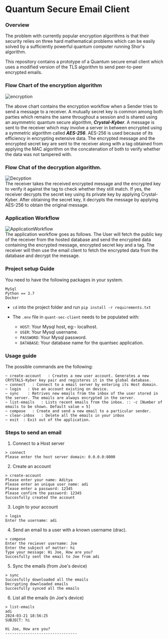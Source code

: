# Quantum Secure Email Client

### Overview
The problem with currently popular encryption algorithms is that their security relies on three hard mathematical problems which can be easily solved by a sufficiently powerful quantum computer running Shor's algorithm.<br>

This repository contains a prototype of a Quantum secure email client which uses a modified version of the TLS algorithm to send peer-to-peer encrypted emails.<br>

### Flow Chart of the encryption algorithm
![encryption](https://github.com/user-attachments/assets/66a6f119-b859-491d-99e9-7e987b79883c)<br>

The above chart contains the encryption workflow when a Sender tries to send a message to a receiver. A mutually secret key is common among both parties which remains the same throughout a session and is shared using an asymmetric quantum secure algorithm, <strong>*Crystal-Kyber*</strong>. A message is sent to the receiver which may involve a server in between encrypted using a symmetric algorithm called <strong>*AES-256*</strong>. AES-256 is used because of its efficiency in encrypting extensive data. The encrypted message and the encrypted secret key are sent to the receiver along with a tag obtained from applying the MAC algorithm on the concatenation of both to verify whether the data was not tampered with.


### Flow Chat of the decryption algorithm.
 ![Decyption](https://github.com/user-attachments/assets/5838457f-f6bd-4f0d-8ff1-d8809da7cebd)
<br>
The receiver takes the received encrypted message and the encrypted key to verify it against the tag to check whether they still match. If yes, the receiver decrypts the secret key using its private key by applying Crystal-Kyber. After obtaining the secret key, it decrypts the message by applying AES-256 to obtain the original message.

### Application Workflow
![ApplicationWorkflow](https://github.com/user-attachments/assets/ce0ec533-6121-4cfc-b720-06ba84eb82d2) <br>
The application workflow goes as follows. The User will fetch the public key of the receiver from the hosted database and send the encrypted data containing the encrypted message, encrypted secret key and a tag. The receiver will then use the email client to fetch the encrypted data from the database and decrypt the message.


### Project setup Guide
You need to have the following packages in your system.
```
MySql
Python == 3.7
Docker
```

* `cd` into the project folder and run `pip install -r requirements.txt`

* The `.env` file in `quant-sec-client` needs to be populated with:
  - `HOST`: Your Mysql host, eg:- localhost.
  - `USER`: Your Mysql username.
  - `PASSWORD`: Your Mysql password.
  - `DATABASE`: Your database name for the quantsec application.

### Usage guide
The possible commands are the following:
```
~ create-account   : Creates a new user account. Generates a new CRYSTALS-Kyber key pair and registeres it in the global database.
~ connect   : Connect to a email server by entering its Host domain.
~ login   : Use an account existing on device.
~ sync    : Retrives new emails from the inbox of the user stored in the server. The emails are always encrypted in the server.
~ list-emails   : Lists recent emails from the inbox. :: -c [Number of emails to be shown. Default value = 5]
~ compose   : Create and send a new email to a particular sender.
~ clear-inbox   : Delete all the emails in your inbox
~ exit  : Exit out of the application.
```

### Steps to send an email

1. Connect to a Host server
```
> connect
Please enter the host server domain: 0.0.0.0:8000
```

2. Create an account
```
> create-account
Please enter your name: Aditya
Please enter an unique user_name: adi
Please enter a password: 12345
Please confirm the password: 12345
Succesfully created the account
```

3. Login to your account
```
> login
Enter the username: adi
```

4. Send an email to a user with a known username (drac).
```
> compose
Enter the reciever username: Joe
Enter the subject of matter: hi    
Type your message: Hi Joe, How are you?
Succesfully sent the email to Joe from adi
```

5. Sync the emails (from Joe's device)
```
> sync
Succesfully downloaded all the emails
Decrypting downloaded emails
Succesfully synced all the emails
```

6. List all the emails (in Joe's device)
```
> list-emails
adi
2024-03-21 18:56:25
SUBJECT: hi

Hi Joe, How are you?
--------------------------------


```
